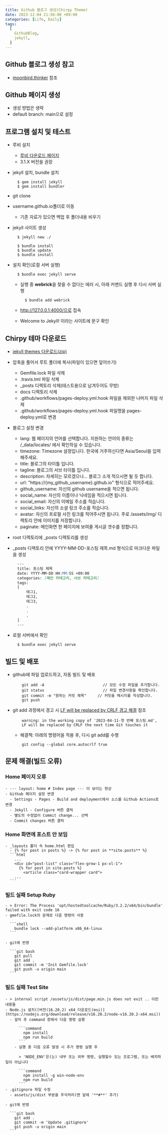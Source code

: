 ```yaml
---
title: Github 블로그 생성(Chirpy Theme)
date: 2023-12-04 21:56:00 +09:00
categories: [Life, Daily]
tags:
  [
    GithubBlog,
    jekyll,
  ]
---
```


## Github 블로그 생성 참고

- [moonbird.thinker](https://ree31206.tistory.com/entry/github-pages-%EB%B8%94%EB%A1%9C%EA%B7%B8-%EB%A7%8C%EB%93%A4%EA%B8%B0-%ED%85%8C%EB%A7%88-%EC%A0%81%EC%9A%A9%ED%95%98%EA%B8%B0Chirpy) 참조

## Github 페이지 생성

  - 생성 방법은 생략
  - default branch: main으로 설정

## 프로그램 설치 및 테스트 

- 루비 설치
  - [루비 다운로드 페이지](https://rubyinstaller.org/downloads/)
  - 3.1.X 버전을 권장
- jekyll 설치, bundle 설치

  ```shell
    $ gem install jekyll
    $ gem install bundler
  ```
- git clone
- username.github.io폴더로 이동
  - 기존 자료가 있으면 백업 후 폴더내용 비우기
- jekyll 사이트 생성

  ```shell
    $ jekyll new ./

    $ bundle install
    $ bundle update
    $ bundle install
  ```
- 설치 확인(로컬 서버 실행)

  ```shell
    $ bundle exec jekyll serve
  ```
  - 실행 중 **webrick**을 찾을 수 없다는 에러 시, 아래 커맨드 실행 후 다시 서버 실행

    ```shell
      $ bundle add webrick
    ```
  - http://127.0.0.1:4000/으로 접속
  - Welcome to Jekyll! 이라는 사이트에 문구 확인

## Chirpy 테마 다운로드 

- [jekyll themes 다운로드(zip)](https://github.com/cotes2020/jekyll-theme-chirpy/archive/master.zip)
- 압축을 풀어서 루트 폴더에 복사(파일이 있으면 덮어쓰기)
  - Gemfile.lock 파일 삭제
  - .travis.tml 파일 삭제
  - _posts 디렉토리 삭제(테스트용으로 남겨두어도 무방)
  - docs 디렉토리 삭제
  - .github/workflows/pages-deploy.yml.hook 파일을 제외한 나머지 파일 삭제
  - .github/workflows/pages-deploy.yml.hook 파일명을 pages-deploy.yml로 변경
- 블로그 설정 변경
  - lang:	웹 페이지의 언어를 선택합니다. 지원하는 언어의 종류는 /_data/locales/ 에서 확인하실 수 있습니다.
  - timezone:	Timezone 설정입니다. 한국에 거주하신다면 Asia/Seoul을 입력해주세요.
  - title:	블로그의 타이틀 입니다.
  - tagline:	블로그의 서브 타이틀 입니다.
  - description:	자세히는 모르겠으나… 블로그 소개 적으시면 될 듯 합니다.
  - url:	"https://{my_github_username}.github.io" 형식으로 적어주세요.
  - github_username:	자신의 github username을 적으면 됩니다.
  - social_name:	자신의 이름이나 닉네임을 적으시면 됩니다.
  - social_email:	자신의 이메일 주소를 적습니다.
  - social_links:	자신의 소셜 링크 주소를 적습니다.
  - avatar:	자신의 프로필 사진 링크를 적어주시면 됩니다. 주로 /assets/img/ 디렉토리 안에 이미지를 저장합니다.
  - paginate:	메인화면 한 페이지에 보여줄 게시글 갯수를 정합니다.
- root 디렉토리에 _posts 디렉토리를 생성
- _posts 디렉토리 안에 YYYY-MM-DD-포스팅 제목.md 형식으로 마크다운 파일을 생성


  ```Markdown
    ---
    title: 포스팅 제목
    date: YYYY-MM-DD HH:MM:SS +09:00
    categories: [메인 카테고리, 서브 카테고리]
    tags:
    [
        태그1,
        태그2,
        태그3,
        .
        .
        .
    ]
    ---
  ```
- 로컬 서버에서 확인

  ```shell
    $ bundle exec jekyll serve
  ```

## 빌드 및 배포 

- github에 파일 업로드하고, 자동 빌드 및 배포

  ```Shell
      git add -A                          // 모든 수정 파일을 추가합니다.
      git status                          // 파일 변경사항을 확인합니다.
      git commit -m "원하는 커밋 제목"     // 커밋을 메시지를 작성합니다.
      git push    
  ```
- git add 과정에서 경고 시 [LF will be replaced by CRLF 경고 해결](https://devpro.kr/posts/LF-will-be-replaced-by-CRLF-%EA%B2%BD%EA%B3%A0-%ED%95%B4%EA%B2%B0/) 참조

  ```Shell
      warning: in the working copy of '2023-04-11-첫 번째 포스팅.md', 
      LF will be replaced by CRLF the next time Git touches it
  ```

  - 해결책: 아래의 명령어을 적용 후, 다시 git add를 수행

  ```Shell
      git config --global core.autocrlf true
  ```

## 문제 해결(빌드 오류)

  ### Home 페이지 오류

    - --- layout: home # Index page --- 이 보이는 현상
    - Github 페이지 설정 변경
      - Settings - Pages - Build and deployment에서 소스를 Github Actions로 변경
      - Jekyll - Configure 버튼 클릭
      - 별도의 수정없이 Commit change... 선택
      - Commit changes 버튼 클릭

  ### Home 화면에 포스트 안 보임

    - _layouts 폴더 속 home.html 편집
      - {% for post in posts %} -> {% for post in **site.posts** %}
      ```html
        ...
        <div id="post-list" class="flex-grow-1 px-xl-1">
          {% for post in site.posts %}
            <article class="card-wrapper card">
        ...
      ```
  ### 빌드 실패 Setup Ruby

    - > Error: The Process 'opt/hostedtoolcache/Ruby/3.2.2/x64/bin/bundle' failed with exit code 16
    - gmefile.lock의 문제로 다음 명령어 사용

      ```shell
        bundle lock --add-platform x86_64-linux
      ```

    - git에 반영

      ```git bash
        git pull
        git add .
        git commit -m 'Init Gemfile.lock'
        git push -u origin main      
      ```
  ### 빌드 실패 Test Site

    - > internal script /assets/js/dist/page.min.js does not exit .. 이런 내용들
    - Node.js 설치([버전(16.20.2) x64 다운로드(msi)](https://nodejs.org/download/release/v16.20.2/node-v16.20.2-x64.msi))
      - 설치 후 command 창에서 다음 명령 실행

          ```command
            npm install
            npm run build
          ```
        - 실행 중 다음 오류 발생 시 추가 명령 실행 후

          > 'NODE_ENV'은(는) 내부 또는 외부 명령, 실행할수 있는 프로그램, 또는 배치파일이 아닙니다

          ```command
            npm install -g win-node-env
            npm run build
          ```
    - .gitignore 파일 수정
      - assets/js/dist 부분을 주석처리(맨 앞에 '**#**' 추가)

    - git에 반영

      ```git bash
        git add .
        git commit -m 'Update .gitignore'
        git push -u origin main      
      ```
